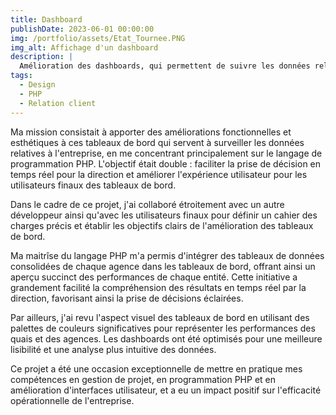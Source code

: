 ```yaml
---
title: Dashboard
publishDate: 2023-06-01 00:00:00
img: /portfolio/assets/Etat_Tournee.PNG
img_alt: Affichage d'un dashboard
description: |
  Amélioration des dashboards, qui permettent de suivre les données relatives aux quais et aux agences de l'entreprise.
tags:
  - Design
  - PHP
  - Relation client
---
```


Ma mission consistait à apporter des améliorations fonctionnelles et esthétiques à ces tableaux de bord qui servent à surveiller les données relatives à l'entreprise, en me concentrant principalement sur le langage de programmation PHP. L'objectif était double : faciliter la prise de décision en temps réel pour la direction et améliorer l'expérience utilisateur pour les utilisateurs finaux des tableaux de bord.

Dans le cadre de ce projet, j'ai collaboré étroitement avec un autre développeur ainsi qu'avec les utilisateurs finaux pour définir un cahier des charges précis et établir les objectifs clairs de l'amélioration des tableaux de bord.

Ma maitrîse du langage PHP m'a permis d'intégrer des tableaux de données consolidées de chaque agence dans les tableaux de bord, offrant ainsi un aperçu succinct des performances de chaque entité. Cette initiative a grandement facilité la compréhension des résultats en temps réel par la direction, favorisant ainsi la prise de décisions éclairées.

Par ailleurs, j'ai revu l'aspect visuel des tableaux de bord en utilisant des palettes de couleurs significatives pour représenter les performances des quais et des agences. Les dashboards ont été optimisés pour une meilleure lisibilité et une analyse plus intuitive des données.

Ce projet a été une occasion exceptionnelle de mettre en pratique mes compétences en gestion de projet, en programmation PHP et en amélioration d'interfaces utilisateur, et a eu un impact positif sur l'efficacité opérationnelle de l'entreprise.
